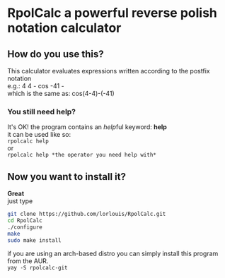 # RpolCalc a powerful reverse polish notation calculator

## How do you use this?
This calculator evaluates expressions written according to the postfix notation  
e.g.: 4 4 - cos -41 -  
which is the same as: cos(4-4)-(-41)

### You still need help?
It's OK! the program contains an *help*ful keyword: **help**  
it can be used like so:  
`rpolcalc help`  
or  
`rpolcalc help *the operator you need help with*`  

## Now you want to install it?
**Great**  
just type
```bash
git clone https://github.com/lorlouis/RpolCalc.git
cd RpolCalc
./configure
make
sudo make install
```
if you are using an arch-based distro you can simply install this program from the AUR.  
`yay -S rpolcalc-git`
